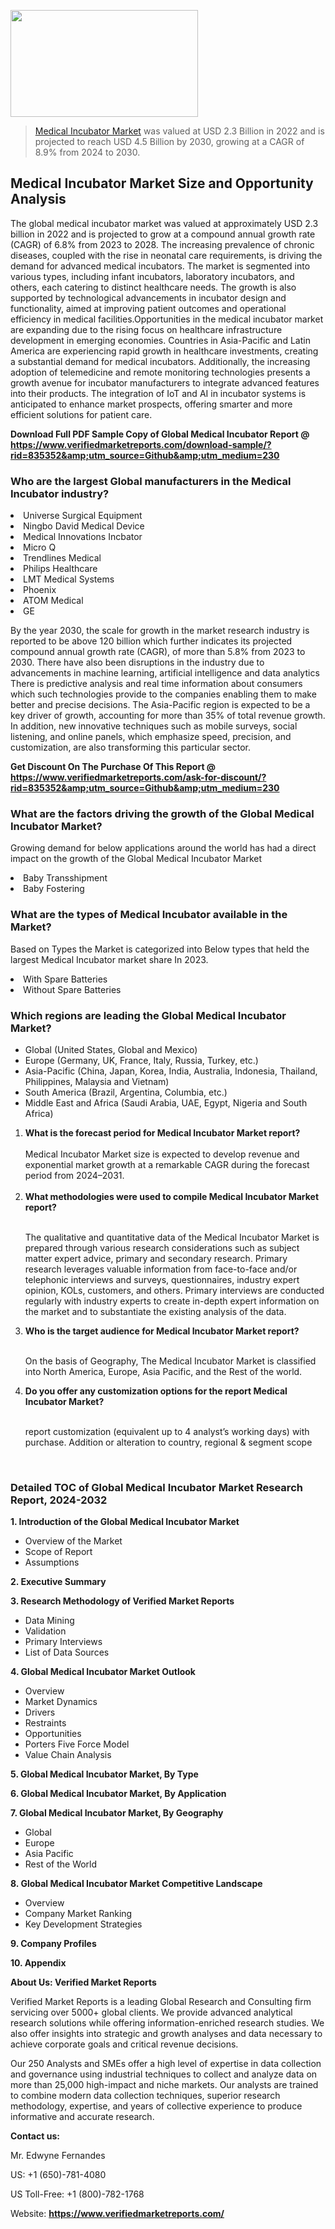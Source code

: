 <img src="https://ffe5etoiles.com/wp-content/uploads/2024/12/MST1-300x171.png" alt="" width="300" height="171" class="alignnone size-medium wp-image-20088" /><blockquote><p><p><a href="https://www.verifiedmarketreports.com/download-sample/?rid=835352&utm_source=Github&utm_medium=230" target="_blank">Medical Incubator Market</a> was valued at USD 2.3 Billion in 2022 and is projected to reach USD 4.5 Billion by 2030, growing at a CAGR of 8.9% from 2024 to 2030.</p></blockquote><p><h2>Medical Incubator Market Size and Opportunity Analysis</h2>The global medical incubator market was valued at approximately USD 2.3 billion in 2022 and is projected to grow at a compound annual growth rate (CAGR) of 6.8% from 2023 to 2028. The increasing prevalence of chronic diseases, coupled with the rise in neonatal care requirements, is driving the demand for advanced medical incubators. The market is segmented into various types, including infant incubators, laboratory incubators, and others, each catering to distinct healthcare needs. The growth is also supported by technological advancements in incubator design and functionality, aimed at improving patient outcomes and operational efficiency in medical facilities.Opportunities in the medical incubator market are expanding due to the rising focus on healthcare infrastructure development in emerging economies. Countries in Asia-Pacific and Latin America are experiencing rapid growth in healthcare investments, creating a substantial demand for medical incubators. Additionally, the increasing adoption of telemedicine and remote monitoring technologies presents a growth avenue for incubator manufacturers to integrate advanced features into their products. The integration of IoT and AI in incubator systems is anticipated to enhance market prospects, offering smarter and more efficient solutions for patient care.</p><p class=""><strong>Download Full PDF Sample Copy of Global Medical Incubator Report @ <a href="https://www.verifiedmarketreports.com/download-sample/?rid=835352&amp;utm_source=Github&amp;utm_medium=230" target="_blank">https://www.verifiedmarketreports.com/download-sample/?rid=835352&amp;utm_source=Github&amp;utm_medium=230</a></strong></p><h3 id="" class="">Who are the largest Global manufacturers in the Medical Incubator industry?</h3><p><li>Universe Surgical Equipment</li><li> Ningbo David Medical Device</li><li> Medical Innovations Incbator</li><li> Micro Q</li><li> Trendlines Medical</li><li> Philips Healthcare</li><li> LMT Medical Systems</li><li> Phoenix</li><li> ATOM Medical</li><li> GE</li></p><div class=""><div class="" dir="" data-message-author-role="" data-message-id="" data-message-model-slug=""><div class=""><div class=""><div class=""><div class="" dir="" data-message-author-role="" data-message-id="" data-message-model-slug=""><div class=""><div class=""><p>By the year 2030, the scale for growth in the market research industry is reported to be above 120 billion which further indicates its projected compound annual growth rate (CAGR), of more than 5.8% from 2023 to 2030. There have also been disruptions in the industry due to advancements in machine learning, artificial intelligence and data analytics There is predictive analysis and real time information about consumers which such technologies provide to the companies enabling them to make better and precise decisions. The Asia-Pacific region is expected to be a key driver of growth, accounting for more than 35% of total revenue growth. In addition, new innovative techniques such as mobile surveys, social listening, and online panels, which emphasize speed, precision, and customization, are also transforming this particular sector.</p><p><strong>Get Discount On The Purchase Of This Report @&nbsp; <a href="https://www.verifiedmarketreports.com/ask-for-discount/?rid=835352&amp;utm_source=Github&amp;utm_medium=230" target="_blank">https://www.verifiedmarketreports.com/ask-for-discount/?rid=835352&amp;utm_source=Github&amp;utm_medium=230</a></strong></p></div></div></div></div></div></div></div></div><h3 id="" class="">What are the factors driving the growth of the Global Medical Incubator Market?</h3><p id="" class="">Growing demand for below applications around the world has had a direct impact on the growth of the Global Medical Incubator Market</p><p id="" class=""><li>Baby Transshipment</li><li> Baby Fostering</li></p><h3 id="" class="">What are the types of Medical Incubator available in the Market?</h3><p id="" class="">Based on Types the Market is categorized into Below types that held the largest Medical Incubator market share In 2023.</p><p id="" class=""><li>With Spare Batteries</li><li> Without Spare Batteries</li></p><h3 id="" class="">Which regions are leading the Global Medical Incubator Market?</h3><ul><li>Global (United States, Global and Mexico)</li><li>Europe (Germany, UK, France, Italy, Russia, Turkey, etc.)</li><li>Asia-Pacific (China, Japan, Korea, India, Australia, Indonesia, Thailand, Philippines, Malaysia and Vietnam)</li><li>South America (Brazil, Argentina, Columbia, etc.)</li><li>Middle East and Africa (Saudi Arabia, UAE, Egypt, Nigeria and South Africa)</li></ul><p><ol><li><strong>What is the forecast period for Medical Incubator Market report?<br /></strong><br /><span data-sheets-root="1" data-sheets-value="{&quot;1&quot;:2,&quot;2&quot;:&quot;XXXX size is expected to develop revenue and exponential market growth at a remarkable CAGR during the forecast period from 2024&ndash;2030.&quot;}" data-sheets-userformat="{&quot;2&quot;:12674,&quot;4&quot;:{&quot;1&quot;:2,&quot;2&quot;:16776960},&quot;10&quot;:2,&quot;11&quot;:0,&quot;15&quot;:&quot;Arial&quot;,&quot;16&quot;:12}">Medical Incubator Market size is expected to develop revenue and exponential market growth at a remarkable CAGR during the forecast period from 2024&ndash;2031.</span><br /><br /></li><li><strong>What methodologies were used to compile Medical Incubator Market report?<br /><br /></strong><p>The qualitative and quantitative data of the&nbsp;Medical Incubator Market is prepared through various research considerations such as subject matter expert advice, primary and secondary research. Primary research leverages valuable information from face-to-face and/or telephonic interviews and surveys, questionnaires, industry expert opinion, KOLs, customers, and others. Primary interviews are conducted regularly with industry experts to create in-depth expert information on the market and to substantiate the existing analysis of the data.&nbsp;</p></li><li><strong>Who is the target audience for Medical Incubator Market report?<br /><br /></strong><p>On the basis of Geography, The&nbsp;Medical Incubator Market is classified into North America, Europe, Asia Pacific, and the Rest of the world.</p></li><li><strong>Do you offer any customization options for the report Medical Incubator Market?<br /><br /></strong><p>report customization (equivalent up to 4 analyst&rsquo;s working days) with purchase. Addition or alteration to country, regional &amp; segment scope</p><p>&nbsp;</p></li></ol></p><h3 id="" class="">Detailed TOC of Global Medical Incubator Market Research Report, 2024-2032</h3><p id="" class=""><strong>1. Introduction of the Global Medical Incubator Market</strong></p><ul><li>Overview of the Market</li><li>Scope of Report</li><li>Assumptions</li></ul><p id="" class=""><strong>2. Executive Summary</strong></p><p id="" class=""><strong>3. Research Methodology of&nbsp;Verified Market Reports</strong></p><ul><li>Data Mining</li><li>Validation</li><li>Primary Interviews</li><li>List of Data Sources</li></ul><p id="" class=""><strong>4. Global Medical Incubator Market Outlook</strong></p><ul><li>Overview</li><li>Market Dynamics</li><li>Drivers</li><li>Restraints</li><li>Opportunities</li><li>Porters Five Force Model</li><li>Value Chain Analysis</li></ul><p id="" class=""><strong>5. Global Medical Incubator Market, By&nbsp;Type</strong></p><p id="" class=""><strong>6. Global Medical Incubator Market, By Application</strong></p><p id="" class=""><strong>7. Global Medical Incubator Market, By Geography</strong></p><ul><li>Global</li><li>Europe</li><li>Asia Pacific</li><li>Rest of the World</li></ul><p id="" class=""><strong>8. Global Medical Incubator Market Competitive Landscape</strong></p><ul><li>Overview</li><li>Company Market Ranking</li><li>Key Development Strategies</li></ul><p id="" class=""><strong>9. Company Profiles</strong></p><p id="" class=""><strong>10. Appendix</strong></p><p id="" class=""><strong>About Us: Verified Market Reports</strong></p><p id="" class="">Verified Market Reports is a leading Global Research and Consulting firm servicing over 5000+ global clients. We provide advanced analytical research solutions while offering information-enriched research studies. We also offer insights into strategic and growth analyses and data necessary to achieve corporate goals and critical revenue decisions.</p><p id="" class="">Our 250 Analysts and SMEs offer a high level of expertise in data collection and governance using industrial techniques to collect and analyze data on more than 25,000 high-impact and niche markets. Our analysts are trained to combine modern data collection techniques, superior research methodology, expertise, and years of collective experience to produce informative and accurate research.</p><p id="" class=""><strong>Contact us:</strong></p><p id="" class="">Mr. Edwyne Fernandes</p><p id="" class="">US: +1 (650)-781-4080</p><p id="" class="">US Toll-Free: +1 (800)-782-1768</p><p id="" class="">Website: <a target="" data-test-app-aware-link=""><strong>https://www.verifiedmarketreports.com/</strong></a></p>
